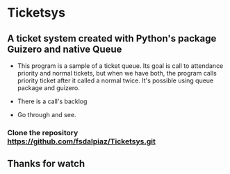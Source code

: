 # Ticketsys

## A ticket system created with Python's package Guizero and native Queue

* This program is a sample of a ticket queue. Its goal is call to attendance priority and normal tickets, but when we have both, 
the program calls priority ticket after it called a normal twice. It's possible using queue package and guizero.

* There is a call's backlog

* Go through and see.

### Clone the repository https://github.com/fsdalpiaz/Ticketsys.git

## Thanks for watch
